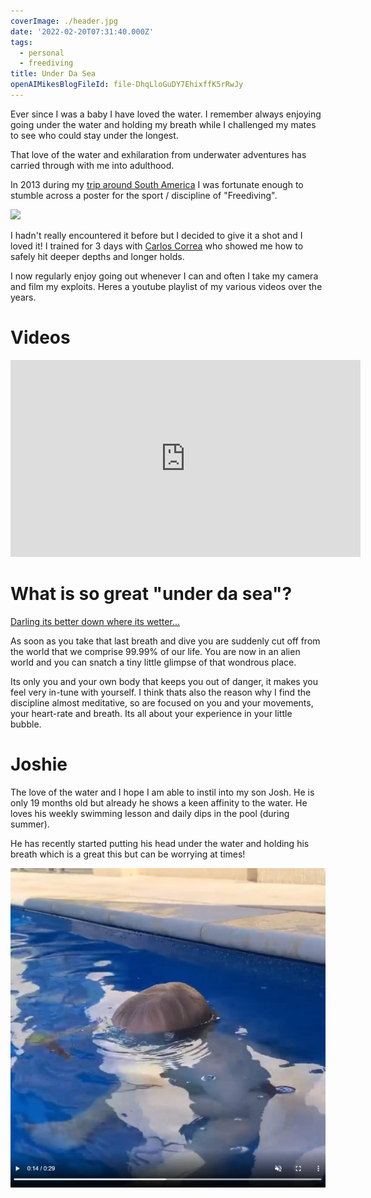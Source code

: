 ```yaml
---
coverImage: ./header.jpg
date: '2022-02-20T07:31:40.000Z'
tags:
  - personal
  - freediving
title: Under Da Sea
openAIMikesBlogFileId: file-DhqLloGuDY7EhixffK5rRwJy
---
```


Ever since I was a baby I have loved the water. I remember always enjoying going under the water and holding my breath while I challenged my mates to see who could stay under the longest.

<!-- more -->

That love of the water and exhilaration from underwater adventures has carried through with me into adulthood.

In 2013 during my [trip around South America](https://mikecann.co.uk/posts/the-trip-2013-tyrona-to-bucaramanga) I was fortunate enough to stumble across a poster for the sport / discipline of "Freediving".

[![](https://mikecann.co.uk/wp-content/uploads/2013/09/photo-222.jpg)](https://mikecann.co.uk/wp-content/uploads/2013/09/photo-222.jpg)

I hadn't really encountered it before but I decided to give it a shot and I loved it! I trained for 3 days with [Carlos Correa](https://www.instagram.com/clubdelphinus/?hl=en) who showed me how to safely hit deeper depths and longer holds.

I now regularly enjoy going out whenever I can and often I take my camera and film my exploits. Heres a youtube playlist of my various videos over the years.

# Videos

<iframe width="560" height="315" src="https://www.youtube.com/embed/videoseries?list=PLdFGn0KeUCYer1aL7cEzpcDIg51vycrio" title="YouTube video player" frameborder="0" allow="accelerometer; autoplay; clipboard-write; encrypted-media; gyroscope; picture-in-picture" allowfullscreen></iframe>

# What is so great "under da sea"?

[Darling its better down where its wetter...](https://www.youtube.com/watch?v=GC_mV1IpjWA)

As soon as you take that last breath and dive you are suddenly cut off from the world that we comprise 99.99% of our life. You are now in an alien world and you can snatch a tiny little glimpse of that wondrous place.

Its only you and your own body that keeps you out of danger, it makes you feel very in-tune with yourself. I think thats also the reason why I find the discipline almost meditative, so are focused on you and your movements, your heart-rate and breath. Its all about your experience in your little bubble.

# Joshie

The love of the water and I hope I am able to instil into my son Josh. He is only 19 months old but already he shows a keen affinity to the water. He loves his weekly swimming lesson and daily dips in the pool (during summer).

He has recently started putting his head under the water and holding his breath which is a great this but can be worrying at times!

[![](./joshie.jpg)](https://www.instagram.com/p/CZBlK45DVZy/)
